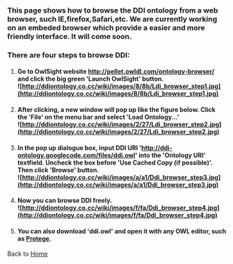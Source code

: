 ### This page shows how to browse the DDI ontology from a web browser, such IE,firefox,Safari,etc. We are currently working on an embeded browser which provide a easier and more friendly interface. It will come soon. ###

### There are four steps to browse DDI: ###

  1. #### Go to OwlSight website http://pellet.owldl.com/ontology-browser/ and click the big green 'Launch OwlSight' button. <br /> ![http://ddiontology.co.cc/wiki/images/8/8b/Ldi_browser_step1.jpg](http://ddiontology.co.cc/wiki/images/8/8b/Ldi_browser_step1.jpg) ####
  1. #### After clicking, a new window will pop up like the figure below. Click the 'File' on the menu bar and select 'Load Ontology...' <br /> ![http://ddiontology.co.cc/wiki/images/2/27/Ldi_browser_step2.jpg](http://ddiontology.co.cc/wiki/images/2/27/Ldi_browser_step2.jpg) ####
  1. #### In the pop up dialogue box, input DDI URI 'http://ddi-ontology.googlecode.com/files/ddi.owl' into the 'Ontology URI' textfield. Uncheck the box before 'Use Cached Copy (if possible)'. Then click 'Browse' button. <br /> ![http://ddiontology.co.cc/wiki/images/a/a1/Ddi_browser_step3.jpg](http://ddiontology.co.cc/wiki/images/a/a1/Ddi_browser_step3.jpg) ####
  1. #### Now you can browse DDI freely. <br /> ![http://ddiontology.co.cc/wiki/images/f/fa/Ddi_browser_step4.jpg](http://ddiontology.co.cc/wiki/images/f/fa/Ddi_browser_step4.jpg) ####
  1. #### You can also download 'ddi.owl' and open it with any OWL editor, such as [Protege](http://protege.stanford.edu). ####

Back to [Home](http://code.google.com/p/ddi-ontology/)